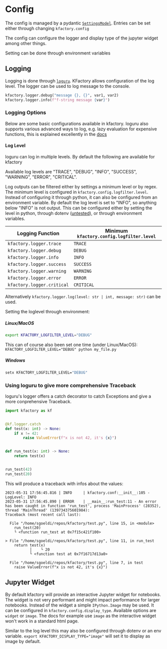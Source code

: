 # Config

The config is managed by a pydantic [`SettingsModel`](https://docs.pydantic.dev/latest/usage/settings/). Entries can be set either through changing `kfactory.config`

The config can configure the logger and display type of the jupyter widget among other things.

Setting can be done through environment variables


## Logging

Logging is done through [`loguru`](https://github.com/Delgan/loguru). KFactory allows configuration of the log level.
The logger can be used to log message to the console.

```python
kfactory.logger.debug("message {}, {}", var1, var2)
kfactory.logger.info(f"f-string message {var}")
```

### Logging Options

Below are some basic configurations available in kfactory. loguru also supports various
advanced ways to log, e.g. lazy evaluation for expensive functions, this is explained excellently in the
[docs](https://loguru.readthedocs.io/en/stable/overview.html#take-the-tour)


#### Log Level

loguru can log in multiple levels. By default the following are available for kfactory

Available log levels are "TRACE", "DEBUG", "INFO", "SUCCESS", "WARNING", "ERROR", "CRITICAL".

Log outputs can be filtered either by settings a minimum level or by regex. The minimum level is configured in `kfactory.config.logfilter.level`.
Instead of configuring it through python, it can also be configured from an environment variable. By default the log level is set to "INFO",
so anything below "INFO" is not output. This can be configured either by setting the level in python, through dotenv
([untested](https://docs.pydantic.dev/latest/usage/settings/#dotenv-env-support)), or through environment variables.

| Logging Function                  | Minimum `kfactory.config.logfilter.level` |
|-----------------------------------|-------------------------------------------|
| `kfactory.logger.trace`    | `TRACE`                                   |
| `kfactory.logger.debug`    | `DEBUG`                                   |
| `kfactory.logger.info`     | `INFO`                                    |
| `kfactory.logger.success`  | `SUCCESS`                                 |
| `kfactory.logger.warning`  | `WARNING`                                 |
| `kfactory.logger.error`    | `ERROR`                                   |
| `kfactory.logger.critical` | `CRITICAL`                                |

Alternatively `kfactory.logger.log(level: str | int, message: str)` can be used.

Setting the loglevel through environment:

##### Linux/MacOS

```bash
export KFACTORY_LOGFILTER_LEVEL="DEBUG"
```

This can of course also been set one time (under Linux/MacOS): `KFACTORY_LOGFILTER_LEVEL="DEBUG" python my_file.py`

##### Windows

```cmd
setx KFACTORY_LOGFILTER_LEVEL="DEBUG"
```

### Using loguru to give more comprehensive Traceback

loguru's logger offers a catch decorator to catch Exceptions and give a more conprehensive Traceback.

```python
import kfactory as kf


@kf.logger.catch
def test(x: int) -> None:
    if x != 42:
        raise ValueError(f"x is not 42, it's {x}")


def run_test(x: int) -> None:
    return test(x)


run_test(42)
run_test(20)
```

This will produce a traceback with infos about the values:

```
2023-05-31 17:56:45.816 | INFO     | kfactory.conf:__init__:105 - LogLevel: INFO
2023-05-31 17:56:45.890 | ERROR    | __main__:run_test:11 - An error has been caught in function 'run_test', process 'MainProcess' (28352), thread 'MainThread' (139734375601984):
Traceback (most recent call last):

  File "/home/sgoeldi/repos/kfactory/test.py", line 15, in <module>
    run_test(20)
    └ <function run_test at 0x7f15c421f100>

> File "/home/sgoeldi/repos/kfactory/test.py", line 11, in run_test
    return test(x)
           │    └ 20
           └ <function test at 0x7f16717d13a0>

  File "/home/sgoeldi/repos/kfactory/test.py", line 7, in test
    raise ValueError(f"x is not 42, it's {x}")
```

## Jupyter Widget

By default kfactory will provide an interactive Jupyter widget for notebooks. The widget is not very performant and might impact performance for larger
notebooks. Instead of the widget a simple `IPython.Image` may be used. It can be configured in `kfactory.config.display_type`. Available options are
`widget` or `image`. The docs for example use `image` as the interactive widget won't work in a standard html page.

Similar to the log level this may also be configured through dotenv or an env variable.
`export KFACTORY_DISPLAY_TYPE="image"` will set it to display as image by default.
